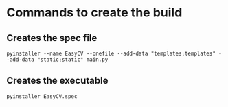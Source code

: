 # Commands to create the build

## Creates the spec file
```
pyinstaller --name EasyCV --onefile --add-data "templates;templates" --add-data "static;static" main.py
```

## Creates the executable
```
pyinstaller EasyCV.spec
```
